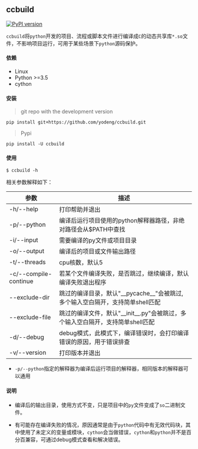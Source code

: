 ## ccbuild  

[![PyPI version](https://img.shields.io/pypi/v/ccbuild.svg?logo=pypi&logoColor=FFE873)](https://pypi.python.org/pypi/ccbuild)

`ccbuild`将`python`开发的项目、流程或脚本文件进行编译成`C`的动态共享库`*.so`文件，不影响项目运行，可用于某些场景下`python`源码保护。



#### 依赖

+ Linux
+ Python >=3.5
+ cython



#### 安装

> git repo with the development version

```
pip install git+https://github.com/yodeng/ccbuild.git
```

> Pypi

```
pip install -U ccbuild
```



#### 使用

```
$ ccbuild -h 
```

相关参数解释如下：

| 参数                  | 描述                                                         |
| --------------------- | ------------------------------------------------------------ |
| -h/--help             | 打印帮助并退出                                               |
| -p/--python           | 编译后运行项目使用的python解释器路径，非绝对路径会从$PATH中查找 |
| -i/--input            | 需要编译的py文件或项目目录                                   |
| -o/--output           | 编译后的项目或文件输出路径                                   |
| -t/--threads          | cpu核数，默认5                                               |
| -c/--compile-continue | 若某个文件编译失败，是否跳过，继续编译，默认编译失败退出程序 |
| --exclude-dir         | 跳过的编译目录，默认"\_\_pycache\_\_"会被跳过, 多个输入空白隔开，支持简单shell匹配 |
| --exclude-file        | 跳过的编译文件，默认"\_\_init\_\_.py"会被跳过，多个输入空白隔开，支持简单shell匹配 |
| -d/--debug            | debug模式，此模式下，编译错误时，会打印编译错误的原因，用于错误排查 |
| -v/--version          | 打印版本并退出                                               |

+ `-p/--python`指定的解释器为编译后运行项目的解释器，相同版本的解释器可以通用



#### 说明

+ 编译后的输出目录，使用方式不变，只是项目中的`py`文件变成了`so`二进制文件。

+ 有可能存在编译失败的情况，原因通常是由于`python`代码中有无效代码块，其中使用了未定义的变量或模块，`cython`会当做错误，`cython`和`python`并不是百分百兼容，可通过debug模式查看和解决错误。
